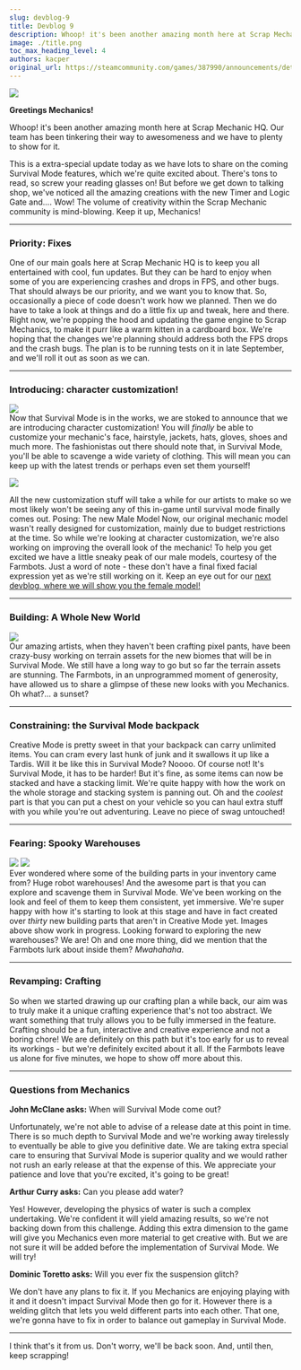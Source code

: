 ```yaml
---
slug: devblog-9
title: Devblog 9
description: Whoop! it's been another amazing month here at Scrap Mechanic HQ. Our team has been tinkering their way to awesomeness and we have to plenty to show for it!
image: ./title.png
toc_max_heading_level: 4
authors: kacper
original_url: https://steamcommunity.com/games/387990/announcements/detail/597113382090601067
---
```


<head>
    <meta name="twitter:card" content="summary_large_image" />
</head>

![](./title.png)

**Greetings Mechanics!**

Whoop! it's been another amazing month here at Scrap Mechanic HQ. Our team has
been tinkering their way to awesomeness and we have to plenty to show for it.

<!--truncate-->

This is a extra-special update today as we have lots to share on the coming
Survival Mode features, which we're quite excited about. There's tons to read,
so screw your reading glasses on! But before we get down to talking shop, we've
noticed all the amazing creations with the new Timer and Logic Gate and.... Wow!
The volume of creativity within the Scrap Mechanic community is mind-blowing.
Keep it up, Mechanics!

---

### Priority: Fixes

One of our main goals here at Scrap Mechanic HQ is to keep you all entertained
with cool, fun updates. But they can be hard to enjoy when some of you are
experiencing crashes and drops in FPS, and other bugs. That should always be our
priority, and we want you to know that. So, occasionally a piece of code doesn't
work how we planned. Then we do have to take a look at things and do a little
fix up and tweak, here and there. Right now, we're popping the hood and updating
the game engine to Scrap Mechanics, to make it purr like a warm kitten in a
cardboard box. We're hoping that the changes we're planning should address both
the FPS drops and the crash bugs. The plan is to be running tests on it in late
September, and we'll roll it out as soon as we can.

---

### Introducing: character customization!

![](./char-1.png) <br/> Now that Survival Mode is in the works, we are stoked to
announce that we are introducing character customization! You will _finally_ be
able to customize your mechanic's face, hairstyle, jackets, hats, gloves, shoes
and much more. The fashionistas out there should note that, in Survival Mode,
you'll be able to scavenge a wide variety of clothing. This will mean you can
keep up with the latest trends or perhaps even set them yourself!

![](./char2.png)

All the new customization stuff will take a while for our artists to make so we
most likely won't be seeing any of this in-game until survival mode finally
comes out. Posing: The new Male Model Now, our original mechanic model wasn't
really designed for customization, mainly due to budget restrictions at the
time. So while we're looking at character customization, we're also working on
improving the overall look of the mechanic! To help you get excited we have a
little sneaky peak of our male models, courtesy of the Farmbots. Just a word of
note - these don't have a final fixed facial expression yet as we're still
working on it. Keep an eye out for our
[next devblog, where we will show you the female model!](/news/devblog-10#female-machanic)

---

### Building: A Whole New World

![](./survivalprops.png) <br/> Our amazing artists, when they haven't been
crafting pixel pants, have been crazy-busy working on terrain assets for the new
biomes that will be in Survival Mode. We still have a long way to go but so far
the terrain assets are stunning. The Farmbots, in an unprogrammed moment of
generosity, have allowed us to share a glimpse of these new looks with you
Mechanics. Oh what?... a sunset?

---

### Constraining: the Survival Mode backpack

Creative Mode is pretty sweet in that your backpack can carry unlimited items.
You can cram every last hunk of junk and it swallows it up like a Tardis. Will
it be like this in Survival Mode? Noooo. Of course not! It's Survival Mode, it
has to be harder! But it's fine, as some items can now be stacked and have a
stacking limit. We're quite happy with how the work on the whole storage and
stacking system is panning out. Oh and the _coolest_ part is that you can put a
chest on your vehicle so you can haul extra stuff with you while you're out
adventuring. Leave no piece of swag untouched!

---

### Fearing: Spooky Warehouses

![](./packeging-area.jpg) ![](./corridor-concept-01.jpg) <br/> Ever wondered
where some of the building parts in your inventory came from? Huge robot
warehouses! And the awesome part is that you can explore and scavenge them in
Survival Mode. We've been working on the look and feel of them to keep them
consistent, yet immersive. We're super happy with how it's starting to look at
this stage and have in fact created over _thirty_ new building parts that aren't
in Creative Mode yet. Images above show work in progress. Looking forward to
exploring the new warehouses? We are! Oh and one more thing, did we mention that
the Farmbots lurk about inside them? *Mwahahaha*.

---

### Revamping: Crafting

So when we started drawing up our crafting plan a while back, our aim was to
truly make it a unique crafting experience that's not too abstract. We want
something that truly allows you to be fully immersed in the feature. Crafting
should be a fun, interactive and creative experience and not a boring chore! We
are definitely on this path but it's too early for us to reveal its workings -
but we're definitely excited about it all. If the Farmbots leave us alone for
five minutes, we hope to show off more about this.

---

### Questions from Mechanics

**John McClane asks:** When will Survival Mode come out?

Unfortunately, we're not able to advise of a release date at this point in time.
There is so much depth to Survival Mode and we're working away tirelessly to
eventually be able to give you definitive date. We are taking extra special care
to ensuring that Survival Mode is superior quality and we would rather not rush
an early release at that the expense of this. We appreciate your patience and
love that you're excited, it's going to be great!

**Arthur Curry asks:** Can you please add water?

Yes! However, developing the physics of water is such a complex undertaking.
We're confident it will yield amazing results, so we're not backing down from
this challenge. Adding this extra dimension to the game will give you Mechanics
even more material to get creative with. But we are not sure it will be added
before the implementation of Survival Mode. We will try!

**Dominic Toretto asks:** Will you ever fix the suspension glitch?

We don't have any plans to fix it. If you Mechanics are enjoying playing with it
and it doesn't impact Survival Mode then go for it. However there is a welding
glitch that lets you weld different parts into each other. That one, we're gonna
have to fix in order to balance out gameplay in Survival Mode.

---

I think that's it from us. Don't worry, we'll be back soon. And, until then,
keep scrapping!
